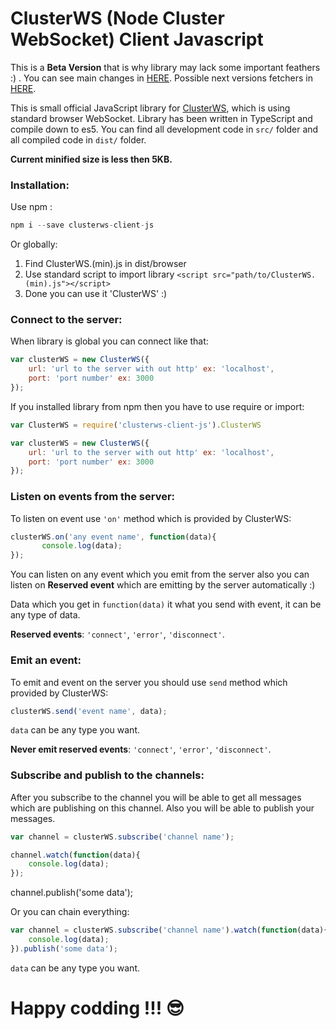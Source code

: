# ClusterWS (Node Cluster WebSocket) Client Javascript

This is a **Beta Version** that is why library may lack some important feathers :) . You can see main changes in [HERE](./information/CHANGELOG.md). Possible next versions fetchers in [HERE](./information/PLANS.md).

This is small official JavaScript library for [ClusterWS](https://github.com/goriunov/ClusterWS), which is using standard browser WebSocket.
Library has been written in TypeScript and compile down to es5. You can find all development code in `src/` folder  and all compiled code in `dist/` folder.

**Current minified size is less then 5KB.**

### Installation:

Use npm :

```js
npm i --save clusterws-client-js
```

Or globally:

1. Find ClusterWS.(min).js  in dist/browser
2. Use standard script to import library `<script src="path/to/ClusterWS.(min).js"></script>`
3. Done you can use it 'ClusterWS' :)


### Connect to the server:

When library is global you can connect like that:

```js
var clusterWS = new ClusterWS({
    url: 'url to the server with out http' ex: 'localhost',
    port: 'port number' ex: 3000
});
```

If you installed library from npm then you have to use require or import:

```js
var ClusterWS = require('clusterws-client-js').ClusterWS

var clusterWS = new ClusterWS({
    url: 'url to the server with out http' ex: 'localhost',
    port: 'port number' ex: 3000
});
```

### Listen on events from the server:

To listen on event use `'on'` method which is provided by ClusterWS:

```js
clusterWS.on('any event name', function(data){
       console.log(data);
});
```

You can listen on any event which you emit from the server also you can listen on **Reserved event** which are emitting by the server automatically :)

Data which you get in `function(data)` it what you send with event, it can be any type of data.

**Reserved events**: `'connect'`, `'error'`, `'disconnect'`.

### Emit an event:

To emit and event on the server you should use `send` method which provided by ClusterWS:

```js
clusterWS.send('event name', data);
```

`data` can be any type you want.

**Never emit reserved events**: `'connect'`, `'error'`, `'disconnect'`.

### Subscribe and publish to the channels:

After you subscribe to the channel you will be able to get all messages which are publishing on this channel. Also you will be able to publish your messages.

```js
var channel = clusterWS.subscribe('channel name');

channel.watch(function(data){
    console.log(data);
});
```

channel.publish('some data');

Or you can chain everything:

```js
var channel = clusterWS.subscribe('channel name').watch(function(data){
    console.log(data);
}).publish('some data');
```

`data` can be any type you want.


# Happy codding !!! :sunglasses:
